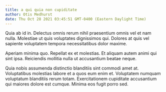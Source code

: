 ```yaml
---
title: a qui quia non cupiditate
author: Otis Medhurst
date: Thu Oct 28 2021 03:45:51 GMT-0400 (Eastern Daylight Time)
---
```

Quia ab id in. Delectus omnis rerum nihil praesentium omnis vel et nam nulla. Molestiae ut quis voluptates dignissimos qui. Dolores at quis vel sapiente voluptatem tempora necessitatibus dolor maxime.

 Aperiam minima quo. Repellat ex et molestias. Et aliquam autem animi qui sint ipsa. Reiciendis mollitia nulla ut accusantium beatae neque.

 Quia nobis assumenda distinctio blanditiis sint commodi amet at. Voluptatibus molestias labore et a quos eum enim et. Voluptatem numquam voluptatum blanditiis rerum totam. Exercitationem cupiditate accusantium qui maiores dolore est cumque. Minima eos fugit porro sed.